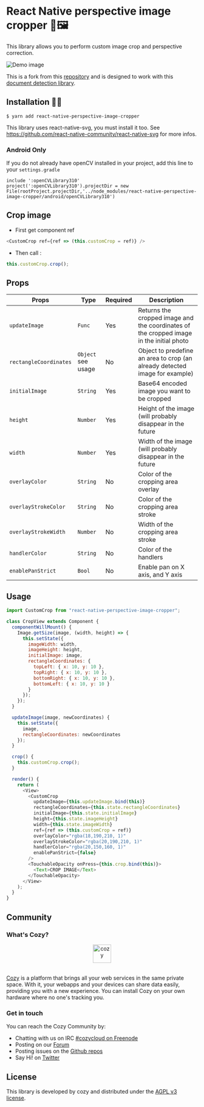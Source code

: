 # React Native perspective image cropper 📐🖼

This library allows you to perform custom image crop and perspective correction.

![Demo image](https://s3-eu-west-1.amazonaws.com/michaelvilleneuve/demo-crop.gif)

This is a fork from this [repository](https://github.com/Michaelvilleneuve/react-native-perspective-image-cropper) and is designed to work with this [document detection library](https://github.com/cozy/react-native-document-scanner).



## Installation 🚀🚀

`$ yarn add react-native-perspective-image-cropper`


This library uses react-native-svg, you must install it too. See https://github.com/react-native-community/react-native-svg for more infos.

### Android Only

If you do not already have openCV installed in your project, add this line to your `settings.gradle`

```
include ':openCVLibrary310'
project(':openCVLibrary310').projectDir = new File(rootProject.projectDir,'../node_modules/react-native-perspective-image-cropper/android/openCVLibrary310')
```

## Crop image

- First get component ref

```javascript
<CustomCrop ref={ref => (this.customCrop = ref)} />
```

- Then call :

```javascript
this.customCrop.crop();
```

## Props

| Props                  | Type               | Required | Description                                                                             |
| ---------------------- | ------------------ | -------- | --------------------------------------------------------------------------------------- |
| `updateImage`          | `Func`             | Yes      | Returns the cropped image and the coordinates of the cropped image in the initial photo |
| `rectangleCoordinates` | `Object` see usage | No       | Object to predefine an area to crop (an already detected image for example)             |
| `initialImage`         | `String`           | Yes      | Base64 encoded image you want to be cropped                                             |
| `height`               | `Number`           | Yes      | Height of the image (will probably disappear in the future                              |
| `width`                | `Number`           | Yes      | Width of the image (will probably disappear in the future                               |
| `overlayColor`         | `String`           | No       | Color of the cropping area overlay                                                      |
| `overlayStrokeColor`   | `String`           | No       | Color of the cropping area stroke                                                       |
| `overlayStrokeWidth`   | `Number`           | No       | Width of the cropping area stroke                                                       |
| `handlerColor`         | `String`           | No       | Color of the handlers                                                                   |
| `enablePanStrict`      | `Bool`             | No       | Enable pan on X axis, and Y axis                                                        |

## Usage

```javascript
import CustomCrop from "react-native-perspective-image-cropper";

class CropView extends Component {
  componentWillMount() {
    Image.getSize(image, (width, height) => {
      this.setState({
        imageWidth: width,
        imageHeight: height,
        initialImage: image,
        rectangleCoordinates: {
          topLeft: { x: 10, y: 10 },
          topRight: { x: 10, y: 10 },
          bottomRight: { x: 10, y: 10 },
          bottomLeft: { x: 10, y: 10 }
        }
      });
    });
  }

  updateImage(image, newCoordinates) {
    this.setState({
      image,
      rectangleCoordinates: newCoordinates
    });
  }

  crop() {
    this.customCrop.crop();
  }

  render() {
    return (
      <View>
        <CustomCrop
          updateImage={this.updateImage.bind(this)}
          rectangleCoordinates={this.state.rectangleCoordinates}
          initialImage={this.state.initialImage}
          height={this.state.imageHeight}
          width={this.state.imageWidth}
          ref={ref => (this.customCrop = ref)}
          overlayColor="rgba(18,190,210, 1)"
          overlayStrokeColor="rgba(20,190,210, 1)"
          handlerColor="rgba(20,150,160, 1)"
          enablePanStrict={false}
        />
        <TouchableOpacity onPress={this.crop.bind(this)}>
          <Text>CROP IMAGE</Text>
        </TouchableOpacity>
      </View>
    );
  }
}
```

## Community

### What's Cozy?

<div align="center">
  <a href="https://cozy.io">
    <img src="https://cdn.rawgit.com/cozy/cozy-site/master/src/images/cozy-logo-name-horizontal-blue.svg" alt="cozy" height="48" />
  </a>
 </div>
 </br>

[Cozy] is a platform that brings all your web services in the same private space.  With it, your webapps and your devices can share data easily, providing you with a new experience. You can install Cozy on your own hardware where no one's tracking you.


### Get in touch

You can reach the Cozy Community by:

- Chatting with us on IRC [#cozycloud on Freenode][freenode]
- Posting on our [Forum][forum]
- Posting issues on the [Github repos][github]
- Say Hi! on [Twitter][twitter]


## License

This library is developed by cozy and distributed under the [AGPL v3 license][agpl-3.0].



[cozy]: https://cozy.io "Cozy Cloud"
[setup]: https://dev.cozy.io/#set-up-the-development-environment "Cozy dev docs: Set up the Development Environment"
[yarn]: https://yarnpkg.com/
[yarn-install]: https://yarnpkg.com/en/docs/install
[cozy-ui]: https://github.com/cozy/cozy-ui
[cozy-client-js]: https://github.com/cozy/cozy-client-js/
[cozy-stack-docker]: https://github.com/cozy/cozy-stack/blob/master/docs/client-app-dev.md#with-docker
[doctypes]: https://cozy.github.io/cozy-doctypes/
[bill-doctype]: https://github.com/cozy/cozy-konnector-libs/blob/master/models/bill.js
[konnector-doctype]: https://github.com/cozy/cozy-konnector-libs/blob/master/models/base_model.js
[konnectors]: https://github.com/cozy/cozy-konnector-libs
[agpl-3.0]: https://www.gnu.org/licenses/agpl-3.0.html
[contribute]: CONTRIBUTING.md
[tx]: https://www.transifex.com/cozy/
[tx-signin]: https://www.transifex.com/signin/
[tx-app]: https://www.transifex.com/cozy/<SLUG_TX>/dashboard/
[tx-client]: http://docs.transifex.com/client/
[freenode]: http://webchat.freenode.net/?randomnick=1&channels=%23cozycloud&uio=d4
[forum]: https://forum.cozy.io/
[github]: https://github.com/cozy/
[twitter]: https://twitter.com/cozycloud
[nvm]: https://github.com/creationix/nvm
[ndenv]: https://github.com/riywo/ndenv
[jest]: https://facebook.github.io/jest/